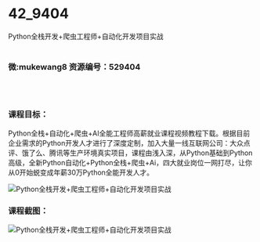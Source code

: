 # 42_9404
Python全栈开发+爬虫工程师+自动化开发项目实战
<br/></br>
<h3>微:mukewang8 资源编号：529404</h3>
<br/></br>
<h3>课程目标：</h3>
<p>Python全栈+自动化+爬虫+AI全能工程师高薪就业课程视频教程下载。根据目前企业需求的Python开发人才进行了深度定制，加入大量一线互联网公司：大众点评、饿了么、腾讯等生产环境真实项目，课程由浅入深，从Python基础到Python高级，全新Python自动化+Python全栈+爬虫+Ai，四大就业岗位一网打尽，让你从0开始蜕变成年薪30万Python全能开发人才。</p>
<p><img src="https://www.ko996.com/wp-content/uploads/img/2019/12/1-8-300x178.png" alt="Python全栈开发+爬虫工程师+自动化开发项目实战"></p>
<h3>课程截图：</h3>
<p><img src="https://www.ko996.com/wp-content/uploads/img/2019/12/11111-65.jpg" alt="Python全栈开发+爬虫工程师+自动化开发项目实战"></p>
